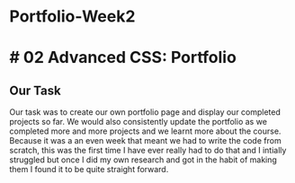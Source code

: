 # Portfolio-Week2

# # 02 Advanced CSS: Portfolio

## Our Task

Our task was to create our own portfolio page and display our completed projects so far. We would also consistently update the portfolio as we completed more and more projects and we learnt more about the course. Because it was a an even week that meant we had to write the code from scratch, this was the first time I have ever really had to do that and I intially struggled but once I did my own research and got in the habit of making them I found it to be quite straight forward.

